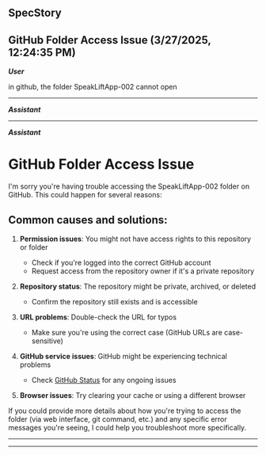 ## SpecStory

## GitHub Folder Access Issue (3/27/2025, 12:24:35 PM)

_**User**_

in github, the folder SpeakLiftApp-002 cannot open

---

_**Assistant**_



---

_**Assistant**_

# GitHub Folder Access Issue

I'm sorry you're having trouble accessing the SpeakLiftApp-002 folder on GitHub. This could happen for several reasons:

## Common causes and solutions:

1. **Permission issues**: You might not have access rights to this repository or folder
   - Check if you're logged into the correct GitHub account
   - Request access from the repository owner if it's a private repository

2. **Repository status**: The repository might be private, archived, or deleted
   - Confirm the repository still exists and is accessible

3. **URL problems**: Double-check the URL for typos
   - Make sure you're using the correct case (GitHub URLs are case-sensitive)

4. **GitHub service issues**: GitHub might be experiencing technical problems
   - Check [GitHub Status](https://www.githubstatus.com/) for any ongoing issues

5. **Browser issues**: Try clearing your cache or using a different browser

If you could provide more details about how you're trying to access the folder (via web interface, git command, etc.) and any specific error messages you're seeing, I could help you troubleshoot more specifically.

---



---

